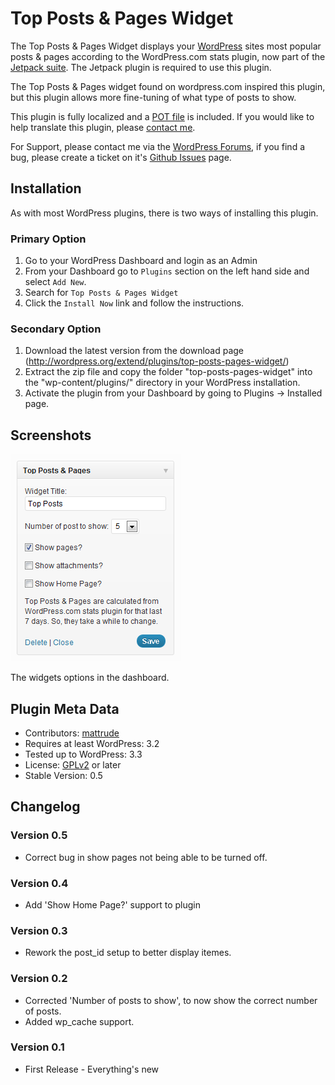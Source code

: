# Top Posts & Pages Widget

The Top Posts & Pages Widget displays your [WordPress](http://wordpress.org) sites most popular posts & pages according to the WordPress.com stats plugin, now part of the [Jetpack suite](http://wordpress.org/extend/plugins/jetpack/). The Jetpack plugin is required to use this plugin.

The Top Posts & Pages widget found on wordpress.com inspired this plugin, but this plugin allows more fine-tuning of what type of posts to show.

This plugin is fully localized and a [POT file](https://github.com/mattrude/top-posts-pages/blob/master/languages/top-posts-n-pages-widget.pot) is included.  If you would like to help translate this plugin, please [contact me](http://mattrude.com/contact-me/).

For Support, please contact me via the [WordPress Forums](http://wordpress.org/tags/top-posts-pages-widget?forum_id=10#postform), if you find a bug, please create a ticket on it's [Github Issues](https://github.com/mattrude/top-posts-pages/issues) page.

## Installation

As with most WordPress plugins, there is two ways of installing this plugin.

### Primary Option

1. Go to your WordPress Dashboard and login as an Admin
1. From your Dashboard go to `Plugins` section on the left hand side and select `Add New`.
1. Search for `Top Posts & Pages Widget`
1. Click the `Install Now` link and follow the instructions.

### Secondary Option

1. Download the latest version from the download page (http://wordpress.org/extend/plugins/top-posts-pages-widget/)
1. Extract the zip file and copy the folder "top-posts-pages-widget" into the "wp-content/plugins/" directory in your WordPress installation.
1. Activate the plugin from your Dashboard by going to Plugins -> Installed page.

## Screenshots

![The widgets options in the dashboard.](https://github.com/mattrude/top-posts-pages/raw/master/screenshot-1.png)

The widgets options in the dashboard.

## Plugin Meta Data

* Contributors: [mattrude](https://github.com/mattrude)
* Requires at least WordPress: 3.2
* Tested up to WordPress: 3.3
* License: [GPLv2](https://github.com/mattrude/top-posts-pages/blob/master/license.txt) or later
* Stable Version: 0.5

## Changelog

### Version 0.5

* Correct bug in show pages not being able to be turned off.

### Version 0.4

* Add 'Show Home Page?' support to plugin

### Version 0.3

* Rework the post_id setup to better display itemes.

### Version 0.2

* Corrected 'Number of posts to show', to now show the correct number of posts.
* Added wp_cache support.

### Version 0.1

* First Release - Everything's new
